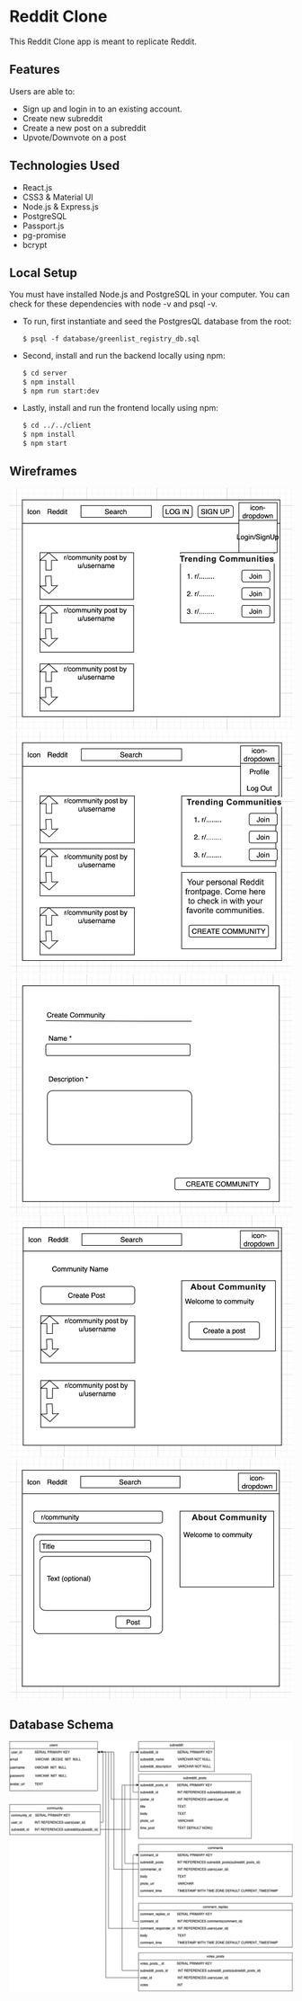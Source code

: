 # Reddit Clone

This Reddit Clone app is meant to replicate Reddit.

## Features

Users are able to:

* Sign up and login in to an existing account.
* Create new subreddit 
* Create a new post on a subreddit
* Upvote/Downvote on a post


## Technologies Used

* React.js
* CSS3 & Material UI
* Node.js & Express.js
* PostgreSQL 
* Passport.js
* pg-promise
* bcrypt

##  Local Setup

You must have installed Node.js and PostgreSQL in your computer.
You can check for these dependencies with node -v and psql -v. 

+ To run, first instantiate and seed the PostgresQL database from the root:
  ```
  $ psql -f database/greenlist_registry_db.sql
  ```

+ Second, install and run the backend locally using npm:
  ```
  $ cd server
  $ npm install
  $ npm run start:dev
  ```

+ Lastly, install and run the frontend locally using npm:
  ```
  $ cd ../../client
  $ npm install
  $ npm start
  ```

 

## Wireframes

![homeNotLoggedIn](./public/images/wireframes/homeNotLoggedIn.png)
![homeLoggedIn](./public/images/wireframes/homeLoggedIn.png)
![createSubredddit](./public/images/wireframes/subredditForm.png)
![subreddit](./public/images/wireframes/communityPage.png)
![postInSubredditForm](./public/images/wireframes/postInCommunity.png)

 ## Database Schema

![Database Schema](./public/images/databaseSchema_reddit.png)


